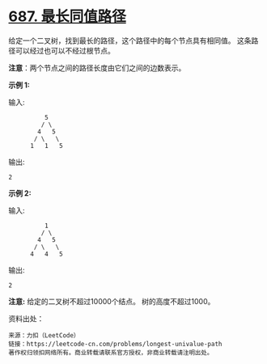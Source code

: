 # [687. 最长同值路径](https://leetcode-cn.com/problems/longest-univalue-path/)

给定一个二叉树，找到最长的路径，这个路径中的每个节点具有相同值。 这条路径可以经过也可以不经过根节点。

**注意**：两个节点之间的路径长度由它们之间的边数表示。

**示例 1:**

输入:

              5
             / \
            4   5
           / \   \
          1   1   5

输出:

```
2
```

**示例 2:**

输入:

              1
             / \
            4   5
           / \   \
          4   4   5

输出:

```
2
```

**注意:** 给定的二叉树不超过10000个结点。 树的高度不超过1000。

资料出处：

```
来源：力扣（LeetCode）
链接：https://leetcode-cn.com/problems/longest-univalue-path
著作权归领扣网络所有。商业转载请联系官方授权，非商业转载请注明出处。
```

